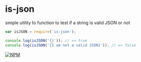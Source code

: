 # is-json
simple utility to function to test if a string is valid JSON or not

```js
var isJSON = require('is-json');

console.log(isJSON('{}')); // => true
console.log(isJSON('{I am not a valid JSON}')); // => false
```
[![NPM][nodei-image]][nodei-url]

[nodei-image]: https://nodei.co/npm/is-json.png?downloads=true&downloadRank=true&stars=true
[nodei-url]: https://www.npmjs.com/package/is-json

